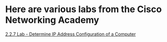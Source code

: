 # Here are various labs from the Cisco Networking Academy
[2.2.7 Lab - Determine IP Address Configuration of a Computer](https://github.com/Krisk511/Cisco-Packet-Tracer-Labs/tree/01d13e96eca8ff3bd751579c78ea836ac1f9889b/Cisco%20Labs/2.2.7%20Lab%20-%20Determine%20the%20IP%20Address%20Configuration%20of%20a%20Computer)
